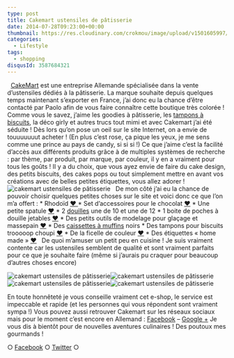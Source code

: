 ```yaml
---
type: post
title: Cakemart ustensiles de pâtisserie
date: 2014-07-28T09:23:00+00:00
thumbnail: https://res.cloudinary.com/crokmou/image/upload/v1501605997/partenariat-gourmand-cakemart-ustensile-patisserie-1-160x107_kc5cet.jpg
categories: 
  - Lifestyle
tags: 
  - shopping
disqusId: 3587684321
---
```


  [CakeMart](http://www.cakemart.fr/) est une entreprise Allemande spécialisée dans la vente d’ustensiles dédiés à la pâtisserie. La marque souhaite depuis quelques temps maintenant s’exporter en France, j’ai donc eu la chance d’être contacté par Paolo afin de vous faire connaître cette boutique très colorée ! Comme vous le savez, j’aime les goodies à pâtisserie, les [tampons à biscuits](http://www.cakemart.fr/emporte-pieces-biscuits), la déco girly et autres trucs tout mimi et avec Cakemart j’ai été séduite ! Dès lors qu’on pose un oeil sur le site Internet, on a envie de touuuuuuut acheter ! (En plus c’est rose, ça pique les yeux, je me sens comme une prince au pays de candy, si si si !) Ce que j’aime c’est la facilité d’accès aux différents produits grâce à de multiples systèmes de recherche : par thème, par produit, par marque, par couleur, il y en a vraiment pour tous les goûts ! Il y a du choix, que vous ayez envie de faire du cake design, des petits biscuits, des cakes pops ou tout simplement mettre en avant vos créations avec de belles petites étiquettes, vous allez adorer !   ![cakemart ustensiles de pâtisserie](https://res.cloudinary.com/crokmou/image/upload/v1501605619/Capture-d---e--cran-2014-07-25-a---16.21.13_ev6ral.png)   De mon côté j’ai eu la chance de pouvoir choisir quelques petites choses sur le site et voici donc ce que l’on m’a offert : * Rhodoïd [❤ ](http://www.cakemart.fr/ustensiles-outils-de-cuisine/ustensiles-tous-materiaux/contour-pour-tartes-aide-a-la-confection-d-entree-et-dessert-3-cm-x-20-metres.html) * Set d’accessoires pour le chocolat [❤](http://www.cakemart.fr/ustensiles-outils-de-cuisine/ustensiles-tous-materiaux/wilton-candy-melts-set-de-3-accessoires.html) * Une petite spatule [❤](http://www.cakemart.fr/ustensiles-outils-de-cuisine/ustensiles-tous-materiaux/mini-spatule-8-x-8-cm.html) * 2 [douilles](http://www.cakemart.fr/decoration-de-gateau/poches-a-douilles-et-douilles) une de 10 et une de 12 * 1 boite de poches à douille jetables [❤](http://www.cakemart.fr/decoration-de-gateau/poches-a-douilles-et-douilles/poches-a-douilles-seringues-patisserie/poche-a-douille-jetable-douille-100-pcs-16-x-30-cm.html) * Des petits outils de modelage pour glaçage et massepain [❤](http://www.cakemart.fr/decoration-de-gateau/outils-de-modelage/outils-de-modelage-pour-glacage-et-massepain-5-pieces.html) * Des [caissettes à muffins](http://www.cakemart.fr/caissettes-a-muffins-papier) noirs * Des tampons pour biscuits trooooop choupi [❤](http://www.cakemart.fr/emporte-pieces-biscuits/tampons-a-biscuits/Kitchen-Craft-Keks-Stempel-Set--6-cm-4-Motive.html) * De la ficelle de couleur [❤](http://www.cakemart.fr/etuis-cadeaux/rubans-et-bandes-decoratifs/fils-cordelettes/3-ficelles-de-couleurs-cordons-chacune-4-m.html) * Des étiquettes « home made » [❤](http://www.cakemart.fr/etuis-cadeaux/stickers-etiquettes/etiquettes-faites-main-16-pcs-brun.html)   De quoi m’amuser un petit peu en cuisine ! Je suis vraiment contente car les ustensiles semblent de qualité et sont vraiment parfaits pour ce que je souhaite faire (même si j’aurais pu craquer pour beaucoup d’autres choses encore)

![cakemart ustensiles de pâtisserie](https://res.cloudinary.com/crokmou/image/upload/v1501606001/partenariat-gourmand-cakemart-ustensile-patisserie_zpod1i.jpg)![cakemart ustensiles de pâtisserie](https://res.cloudinary.com/crokmou/image/upload/v1501606007/partenariat-gourmand-cakemart-ustensile-patisserie-5_exem8g.jpg)![cakemart ustensiles de pâtisserie](https://res.cloudinary.com/crokmou/image/upload/v1501606000/partenariat-gourmand-cakemart-ustensile-patisserie-3_lcembh.jpg)![cakemart ustensiles de pâtisserie](https://res.cloudinary.com/crokmou/image/upload/v1501606000/partenariat-gourmand-cakemart-ustensile-patisserie-2_qdevam.jpg)

En toute honnêteté je vous conseille vraiment cet e-shop, le service est impeccable et rapide (et les personnes qui vous répondent sont vraiment sympa !) Vous pouvez aussi retrouver Cakemart sur les réseaux sociaux mais pour le moment c’est encore en Allemand : [Facebook](https://www.facebook.com/meincupcake) – [Google +](https://plus.google.com/111848813596004920077/posts) Je vous dis à bientôt pour de nouvelles aventures culinaires ! Des poutoux mes gourmands !  

○ [Facebook](https://www.facebook.com/crokmou.blog) ○ [Twitter](https://twitter.com/Crokmou) ○